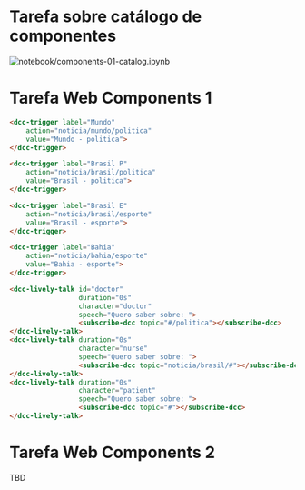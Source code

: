 # Tarefa sobre catálogo de componentes
![notebook/components-01-catalog.ipynb](notebook/components-01-catalog.ipynb)

# Tarefa Web Components 1
~~~html
<dcc-trigger label="Mundo" 
	action="noticia/mundo/politica"
	value="Mundo - politica">
</dcc-trigger>

<dcc-trigger label="Brasil P"
	action="noticia/brasil/politica"
	value="Brasil - politica">
</dcc-trigger>

<dcc-trigger label="Brasil E"
	action="noticia/brasil/esporte"
	value="Brasil - esporte">
</dcc-trigger>

<dcc-trigger label="Bahia"
	action="noticia/bahia/esporte"
	value="Bahia - esporte">
</dcc-trigger>

<dcc-lively-talk id="doctor"
                 duration="0s"
                 character="doctor"
                 speech="Quero saber sobre: ">
                 <subscribe-dcc topic="#/politica"></subscribe-dcc>
</dcc-lively-talk>
<dcc-lively-talk duration="0s"
                 character="nurse"
                 speech="Quero saber sobre: ">
                 <subscribe-dcc topic="noticia/brasil/#"></subscribe-dcc>
</dcc-lively-talk>
<dcc-lively-talk duration="0s"
                 character="patient"
                 speech="Quero saber sobre: ">
                 <subscribe-dcc topic="#"></subscribe-dcc>
</dcc-lively-talk>
~~~

# Tarefa Web Components 2

TBD
